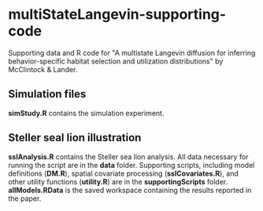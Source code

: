 # multiStateLangevin-supporting-code
Supporting data and R code for "A multistate Langevin diffusion for inferring behavior-specific habitat selection and utilization distributions" by McClintock &amp; Lander. 

## Simulation files
**simStudy.R** contains the simulation experiment.

## Steller seal lion illustration
**sslAnalysis.R** contains the Steller sea lion analysis. All data necessary for running the script are in the **data** folder. Supporting scripts, including model definitions (**DM.R**), spatial covariate processing (**sslCovariates.R**), and other utility functions (**utility.R**) are in the **supportingScripts** folder. **allModels.RData** is the saved workspace containing the results reported in the paper. 
